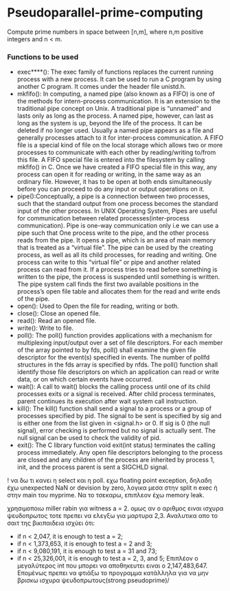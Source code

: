 # Pseudoparallel-prime-computing
Compute prime numbers in space between [n,m], where n,m positive integers and n < m.

### Functions to be used
- exec****(): The exec family of functions replaces the current running process with a new process. It can be used to run a C program by using another C program. It comes under the header file unistd.h.
- mkfifo(): In computing, a named pipe (also known as a FIFO) is one of the methods for intern-process communication. It is an extension to the traditional pipe concept on Unix. A traditional pipe is “unnamed” and lasts only as long as the process. A named pipe, however, can last as long as the system is up, beyond the life of the process. It can be deleted if no longer used. Usually a named pipe appears as a file and generally processes attach to it for inter-process communication. A FIFO file is a special kind of file on the local storage which allows two or more processes to communicate with each other by reading/writing to/from this file. A FIFO special file is entered into the filesystem by calling mkfifo() in C. Once we have created a FIFO special file in this way, any process can open it for reading or writing, in the same way as an ordinary file. However, it has to be open at both ends simultaneously before you can proceed to do any input or output operations on it.
- pipe():Conceptually, a pipe is a connection between two processes, such that the standard output from one process becomes the standard input of the other process. In UNIX Operating System, Pipes are useful for communication between related processes(inter-process communication). Pipe is one-way communication only i.e we can use a pipe such that One process write to the pipe, and the other process reads from the pipe. It opens a pipe, which is an area of main memory that is treated as a “virtual file”. The pipe can be used by the creating process, as well as all its child processes, for reading and writing. One process can write to this “virtual file” or pipe and another related process can read from it.
If a process tries to read before something is written to the pipe, the process is suspended until something is written. The pipe system call finds the first two available positions in the process’s open file table and allocates them for the read and write ends of the pipe.
- open(): Used to Open the file for reading, writing or both.
- close(): Close an opened file.
- read(): Read an opened file.
- write(): Write to file.
- poll(): The poll() function provides applications with a mechanism for multiplexing input/output over a set of file descriptors. For each member of the array pointed to by fds, poll() shall examine the given file descriptor for the event(s) specified in events. The number of pollfd structures in the fds array is specified by nfds. The poll() function shall identify those file descriptors on which an application can read or write data, or on which certain events have occurred.
- wait(): A call to wait() blocks the calling process until one of its child processes exits or a signal is received. After child process terminates, parent continues its execution after wait system call instruction.
- kill(): The kill() function shall send a signal to a process or a group of processes specified by pid. The signal to be sent is specified by sig and is either one from the list given in <signal.h> or 0. If sig is 0 (the null signal), error checking is performed but no signal is actually sent. The null signal can be used to check the validity of pid.
- exit(): The C library function void exit(int status) terminates the calling process immediately. Any open file descriptors belonging to the process are closed and any children of the process are inherited by process 1, init, and the process parent is sent a SIGCHLD signal.

!
να δω τι κανει η select και η poll.
εχω floating point exception, δηλαδη έχω unexpected NaN or devision by zero, λογικα μεσα στην split n exec ή στην main του myprime. Να το τσεκαρω, επιπλεον έχω memory leak.

χρησιμοποιω miller rabin για witness a = 2. ομως αν ο αριθμος ειναι ισχυρα ψευδοπρωτος τοτε πρεπει να ελεγξω για μαρτυρα 2,3. Αναλυτικα απο το σαιτ της βικιπαιδεια ισχύει ότι:
- if n < 2,047, it is enough to test a = 2;
- if n < 1,373,653, it is enough to test a = 2 and 3;
- if n < 9,080,191, it is enough to test a = 31 and 73;
- if n < 25,326,001, it is enough to test a = 2, 3, and 5;
Επιπλέον ο μεγαλύτερος int που μπορει να αποθηκευτει ειναι ο 2,147,483,647. Επομένως πρεπει να φτιάξω το προγραμμα κατάλληλα για να μην βρισκω ισχυρα ψευδοπρωτους(strong pseudoprime)/